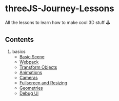# threeJS-Journey-Lessons

All the lessons to learn how to make cool 3D stuff 🕹️

## Contents

1. basics
   - [Basic Scene](./lesson-content/01-basics/01-basic-scene/basic-scene.md)
   - [Webpack](./lesson-content/01-basics/02-webpack/readme.md)
   - [Transform Objects](./lesson-content/01-basics/03-transform-objects/readme.md)
   - [Animations](./lesson-content/01-basics/04-animations/readme.md)
   - [Cameras](./lesson-content/01-basics/05-cameras/readme.md)
   - [Fullscreen and Resizing](./lesson-content/01-basics/06-fullscreen-and-resizing/readme.md)
   - [Geometries](./lesson-content/01-basics/07-geometries/readme.md)
   - [Debug UI](./lesson-content/01-basics/08-debug-ui/readme.md)
